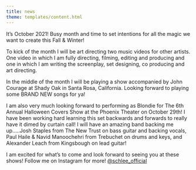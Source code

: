 ```yaml
---
title: news
theme: templates/content.html
---
```

It’s October 2021!  Busy month and time to set intentions for all the magic we want to create this Fall & Winter! 

To kick of the month I will be art directing two music videos for other artists.  One video in which I am fully directing, filming, editing and producing and one in which I am writing the screenplay, set designing, co producing and art directing. 

In the middle of the month I will be playing a show accompanied by John Courage at Shady Oak in Santa Rosa, California.  Looking forward to playing some BRAND NEW songs for ya! 

I am also very much looking forward to performing as Blondie for The 6th Annual Halloween Covers Show at the Phoenix Theater on October 29th!  I have been working hard learning this set backwards and forwards to really have it dimed by curtain call! I will have an amazing band backing me up…..Josh Staples from The New Trust on bass guitar and backing vocals, Paul Haile & Navid Manoochehri from Trebuchet on drums and keys, and Alexander Leach from Kingsbough on lead guitar! 

I am excited for what’s to come and look forward to seeing you at these shows! Follow me on Instagram for more! [@schlee_official](https://www.instagram.com/schlee_official/)
